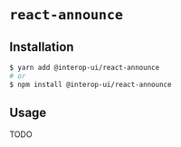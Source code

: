 # `react-announce`

## Installation

```sh
$ yarn add @interop-ui/react-announce
# or
$ npm install @interop-ui/react-announce
```

## Usage

TODO
